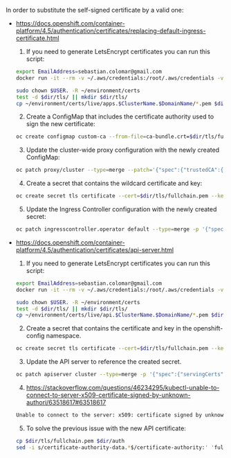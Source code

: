 In order to substitute the self-signed certificate by a valid one:
* https://docs.openshift.com/container-platform/4.5/authentication/certificates/replacing-default-ingress-certificate.html
  
  1. If you need to generate LetsEncrypt certificates you can run this script:
  ```bash
  export EmailAddress=sebastian.colomar@gmail.com
  docker run -it --rm -v ~/.aws/credentials:/root/.aws/credentials -v ~/environment/certs:/etc/letsencrypt certbot/dns-route53 certonly -n --dns-route53 --agree-tos --email $EmailAddress -d *.apps.$ClusterName.$DomainName
  ```
  ```bash
  sudo chown $USER. -R ~/environment/certs
  test -d $dir/tls/ || mkdir $dir/tls/
  cp ~/environment/certs/live/apps.$ClusterName.$DomainName/*.pem $dir/tls/
  ```
  2. Create a ConfigMap that includes the certificate authority used to sign the new certificate:
  ```bash
  oc create configmap custom-ca --from-file=ca-bundle.crt=$dir/tls/fullchain.pem -n openshift-config
  ```
  3. Update the cluster-wide proxy configuration with the newly created ConfigMap:
  ```bash
  oc patch proxy/cluster --type=merge --patch='{"spec":{"trustedCA":{"name":"custom-ca"}}}'
  ```
  4. Create a secret that contains the wildcard certificate and key:
  ```bash
  oc create secret tls certificate --cert=$dir/tls/fullchain.pem --key=$dir/tls/privkey.pem -n openshift-ingress
  ```
  5. Update the Ingress Controller configuration with the newly created secret:
  ```bash
  oc patch ingresscontroller.operator default --type=merge -p '{"spec":{"defaultCertificate": {"name": "certificate"}}}' -n openshift-ingress-operator
  ```

* https://docs.openshift.com/container-platform/4.5/authentication/certificates/api-server.html

  1. If you need to generate LetsEncrypt certificates you can run this script:
  ```bash
  export EmailAddress=sebastian.colomar@gmail.com
  docker run -it --rm -v ~/.aws/credentials:/root/.aws/credentials -v ~/environment/certs:/etc/letsencrypt certbot/dns-route53 certonly -n --dns-route53 --agree-tos --email $EmailAddress -d api.$ClusterName.$DomainName  
  ```
  ```bash
  sudo chown $USER. -R ~/environment/certs
  test -d $dir/tls/ || mkdir $dir/tls/
  cp ~/environment/certs/live/api.$ClusterName.$DomainName/*.pem $dir/tls/
  ```
  2. Create a secret that contains the certificate and key in the openshift-config namespace.
  ```bash
  oc create secret tls certificate --cert=$dir/tls/fullchain.pem --key=$dir/tls/privkey.pem -n openshift-config
  ```
  3. Update the API server to reference the created secret.
  ```bash
  oc patch apiserver cluster --type=merge -p '{"spec":{"servingCerts":{"namedCertificates":[{"names":["api.'$ClusterName'.'$DomainName'"],"servingCertificate":{"name":"certificate"}}]}}}'
  ```
  4. https://stackoverflow.com/questions/46234295/kubectl-unable-to-connect-to-server-x509-certificate-signed-by-unknown-authori/63518617#63518617
  ```bash
  Unable to connect to the server: x509: certificate signed by unknown authority
  ```
  5. To solve the previous issue with the new API certificate:
  ```bash
  cp $dir/tls/fullchain.pem $dir/auth
  sed -i s/certificate-authority-data.*$/certificate-authority:' 'fullchain.pem/ $dir/auth/kubeconfig
  ```
